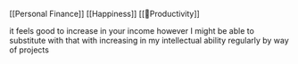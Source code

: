[[Personal Finance]] [[Happiness]] [[🌳Productivity]]

it feels good to increase in your income however I might be able to substitute with that with increasing in my intellectual ability regularly by way of projects